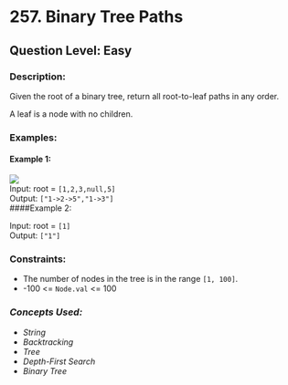 # 257. Binary Tree Paths
## Question Level: Easy
### Description:
Given the root of a binary tree, return all root-to-leaf paths in any order.

A leaf is a node with no children.

### Examples:
#### Example 1:

<img src="https://assets.leetcode.com/uploads/2021/03/12/paths-tree.jpg"><br>
Input: root = `[1,2,3,null,5]`  
Output: `["1->2->5","1->3"]`  
####Example 2:

Input: root = `[1]`  
Output: `["1"]`

### Constraints:

- The number of nodes in the tree is in the range `[1, 100]`.
- -100 <= `Node.val` <= 100

### <i>Concepts Used:
- String
- Backtracking
- Tree
- Depth-First Search
- Binary Tree</i>